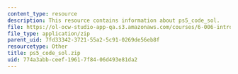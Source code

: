 ```yaml
---
content_type: resource
description: This resource contains information about ps5_code_sol.
file: https://ol-ocw-studio-app-qa.s3.amazonaws.com/courses/6-006-introduction-to-algorithms-fall-2011/774a3abbceef19617f8406d493e81da2_ps5_code_sol.zip
file_type: application/zip
parent_uid: 7fd33342-3721-55a2-5c91-0269de56eb8f
resourcetype: Other
title: ps5_code_sol.zip
uid: 774a3abb-ceef-1961-7f84-06d493e81da2
---
```

